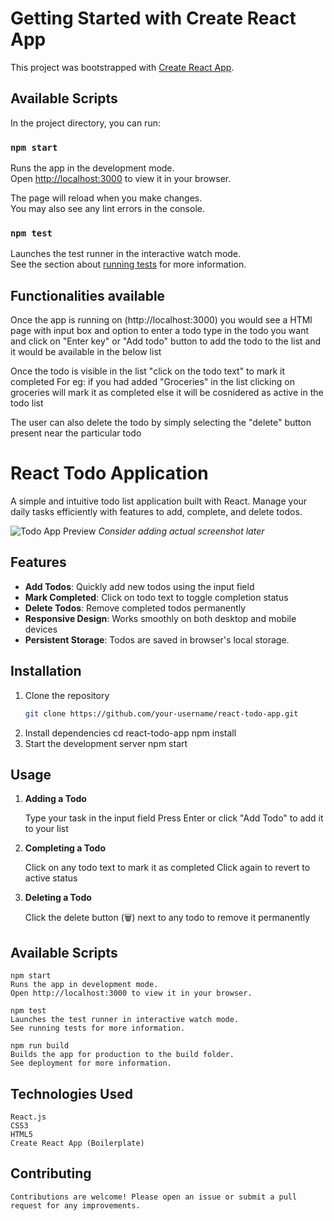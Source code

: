 # Getting Started with Create React App

This project was bootstrapped with [Create React App](https://github.com/facebook/create-react-app).

## Available Scripts

In the project directory, you can run:

### `npm start`

Runs the app in the development mode.\
Open [http://localhost:3000](http://localhost:3000) to view it in your browser.

The page will reload when you make changes.\
You may also see any lint errors in the console.

### `npm test`

Launches the test runner in the interactive watch mode.\
See the section about [running tests](https://facebook.github.io/create-react-app/docs/running-tests) for more information.

## Functionalities available

Once the app is running on (http://localhost:3000) you would see a HTMl page with input box and option to enter a todo type in the todo you want and click on "Enter key" or "Add todo" button to add the todo to the list and it would be available in the below list

Once the todo is visible in the list "click on the todo text" to mark it completed For eg: if you had added "Groceries" in the list clicking on groceries will mark it as completed else it will be cosnidered as active in the todo list

The user can also delete the todo by simply selecting the "delete" button present near the particular todo

# React Todo Application

A simple and intuitive todo list application built with React. Manage your daily tasks efficiently with features to add, complete, and delete todos.

![Todo App Preview](https://via.placeholder.com/800x400.png?text=Todo+App+Preview) _Consider adding actual screenshot later_

## Features

- **Add Todos**: Quickly add new todos using the input field
- **Mark Completed**: Click on todo text to toggle completion status
- **Delete Todos**: Remove completed todos permanently
- **Responsive Design**: Works smoothly on both desktop and mobile devices
- **Persistent Storage**: Todos are saved in browser's local storage.

## Installation

1. Clone the repository
   ```bash
   git clone https://github.com/your-username/react-todo-app.git
   ```
2. Install dependencies
   cd react-todo-app
   npm install
3. Start the development server
   npm start

## Usage

1. **Adding a Todo**

   Type your task in the input field
   Press Enter or click "Add Todo" to add it to your list

2. **Completing a Todo**

   Click on any todo text to mark it as completed
   Click again to revert to active status

3. **Deleting a Todo**

   Click the delete button (🗑️) next to any todo to remove it permanently

## Available Scripts

    npm start
    Runs the app in development mode.
    Open http://localhost:3000 to view it in your browser.

    npm test
    Launches the test runner in interactive watch mode.
    See running tests for more information.

    npm run build
    Builds the app for production to the build folder.
    See deployment for more information.

## Technologies Used

    React.js
    CSS3
    HTML5
    Create React App (Boilerplate)

## Contributing

    Contributions are welcome! Please open an issue or submit a pull request for any improvements.
